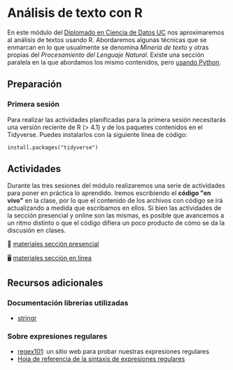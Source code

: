 # Análisis de texto con R

En este módulo del [Diplomado en Ciencia de Datos UC](https://datascience.uc.cl/) nos aproximaremos al análisis de textos usando R. Abordaremos algunas técnicas que se enmarcan en lo que usualmente se denomina _Minería de texto_ y otras propias del _Procesamiento del Lenguaje Natural_. Existe una sección paralela en la que abordamos los mismo contenidos, pero [usando Python](https://github.com/rivaquiroga/analisis-de-texto-python-2023).

## Preparación

### Primera sesión

Para realizar las actividades planificadas para la primera sesión necesitarás una versión reciente de R (> 4.1) y de los paquetes contenidos en el Tidyverse. Puedes instalarlos con la siguiente línea de código:

```
install.packages("tidyverse")
```


## Actividades 

Durante las tres sesiones del módulo realizaremos una serie de actividades para poner en práctica lo aprendido. Iremos escribiendo el **código "en vivo"** en la clase, por lo que el contenido de los archivos con código se irá actualizando a medida que escribamos en ellos. Si bien las actividades de la sección presencial y online son las mismas, es posible que avancemos a un ritmo distinto o que el código difiera un poco producto de cómo se da la discusión en clases. 


🏢 [materiales sección presencial]()

🖥 [materiales sección en línea]()


## Recursos adicionales

### Documentación librerías utilizadas
- [stringr](https://stringr.tidyverse.org/index.html)
  
### Sobre expresiones regulares

- [regex101](https://regex101.com/): un sitio web para probar nuestras expresiones regulares
- [Hoja de referencia de la sintaxis de expresiones regulares](https://developer.mozilla.org/es/docs/Web/JavaScript/Guide/Regular_expressions/Cheatsheet)


